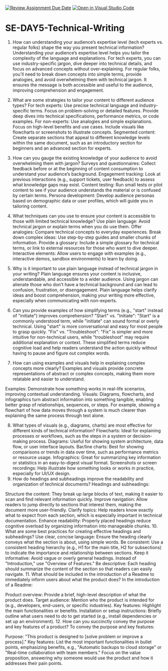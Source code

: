 [![Review Assignment Due Date](https://classroom.github.com/assets/deadline-readme-button-22041afd0340ce965d47ae6ef1cefeee28c7c493a6346c4f15d667ab976d596c.svg)](https://classroom.github.com/a/zsAR-pyY)
[![Open in Visual Studio Code](https://classroom.github.com/assets/open-in-vscode-2e0aaae1b6195c2367325f4f02e2d04e9abb55f0b24a779b69b11b9e10269abc.svg)](https://classroom.github.com/online_ide?assignment_repo_id=18661356&assignment_repo_type=AssignmentRepo)
# SE-DAY5-Technical-Writing
1. How can understanding your audience’s expertise level (tech experts vs. regular folks) shape the way you present technical information?
Understanding your audience’s expertise level helps you tailor the complexity of the language and explanations. For tech experts, you can use industry-specific jargon, dive deeper into technical details, and focus on advanced concepts without over-explaining. For regular folks, you'll need to break down concepts into simple terms, provide analogies, and avoid overwhelming them with technical jargon. It ensures the message is both accessible and useful to the audience, improving comprehension and engagement.

2. What are some strategies to tailor your content to different audience types?
For tech experts:
Use precise technical language and industry-specific terms.
Focus on problem-solving or detailed features.
Provide deep dives into technical specifications, performance metrics, or code examples.
For non-experts:
Use analogies and simple explanations.
Focus on high-level benefits and use cases.
Include visuals like flowcharts or screenshots to illustrate concepts.
Segmented content: Create separate sections that appeal to different knowledge levels within the same document, such as an introductory section for beginners and an advanced section for experts.
3. How can you gauge the existing knowledge of your audience to avoid overwhelming them with jargon?
Surveys and questionnaires: Collect feedback before or at the beginning of content consumption to understand your audience’s background.
Engagement tracking: Look at previous interactions (e.g., support tickets, user feedback) to assess what knowledge gaps may exist.
Content testing: Run small tests or pilot content to see if your audience understands the material or is confused by certain terms.
Persona development: Develop audience personas based on demographic data or user profiles, which will guide you in tailoring content.
4. What techniques can you use to ensure your content is accessible to those with limited technical knowledge?
Use plain language: Avoid technical jargon or explain terms when you do use them.
Offer analogies: Compare technical concepts to everyday experiences.
Break down complex ideas: Use step-by-step guides and smaller chunks of information.
Provide a glossary: Include a simple glossary for technical terms, or link to external resources for those who want to dive deeper.
Interactive elements: Allow users to engage with examples (e.g., interactive demos, sandbox environments) to learn by doing.
5. Why is it important to use plain language instead of technical jargon in your writing?
Plain language ensures your content is inclusive, understandable, and accessible to a wider audience. Using jargon can alienate those who don’t have a technical background and can lead to confusion, frustration, or disengagement. Plain language helps clarify ideas and boost comprehension, making your writing more effective, especially when communicating with non-experts.

6. Can you provide examples of how simplifying terms (e.g., "start" instead of "initiate") improves comprehension?
"Start" vs. "Initiate": "Start" is a commonly understood term, while "initiate" can sound formal or overly technical. Using "start" is more conversational and easy for most people to grasp quickly.
"Fix" vs. "Troubleshoot": "Fix" is simpler and more intuitive for non-technical users, while "troubleshoot" may require additional explanation or context.
These simplified terms reduce cognitive load and help readers understand the action quickly without having to pause and figure out complex words.

7. How can using examples and visuals help in explaining complex concepts more clearly?
Examples and visuals provide concrete representations of abstract or complex concepts, making them more relatable and easier to understand.

Examples: Demonstrate how something works in real-life scenarios, improving contextual understanding.
Visuals: Diagrams, flowcharts, and infographics turn abstract information into something tangible, enabling better grasp of relationships, sequences, or steps.
For example, showing a flowchart of how data moves through a system is much clearer than explaining the same process through text alone.

8. What types of visuals (e.g., diagrams, charts) are most effective for different kinds of technical information?
Flowcharts: Ideal for explaining processes or workflows, such as the steps in a system or decision-making process.
Diagrams: Useful for showing system architecture, data flow, or user interface layouts.
Bar/line charts: Best for showing comparisons or trends in data over time, such as performance metrics or resource usage.
Infographics: Great for summarizing key information or statistics in an easy-to-digest visual format.
Screenshots or screen recordings: Help illustrate how something looks or works in practice, especially for UI/UX design.
9. How do headings and subheadings improve the readability and organization of technical documents?
Headings and subheadings:

Structure the content: They break up large blocks of text, making it easier to scan and find relevant information quickly.
Improve navigation: Allow readers to jump directly to sections that interest them, making the document more user-friendly.
Clarify topics: Help readers know exactly what to expect from each section, which is especially important in technical documentation.
Enhance readability: Properly placed headings reduce cognitive overload by organizing information into manageable chunks.
10. What are some best practices for creating effective headings and subheadings?
Use clear, concise language: Ensure the heading clearly conveys what the section is about, using simple words.
Be consistent: Use a consistent heading hierarchy (e.g., H1 for the main title, H2 for subsections) to indicate the importance and relationship between sections.
Keep it informative: Avoid vague or overly general headings. Instead of "Introduction," use "Overview of Features."
Be descriptive: Each heading should summarize the content of the section so that readers can easily navigate.
11. What should be included in the introduction of a Readme to immediately inform users about what the product does?
In the introduction of a Readme:

Product overview: Provide a brief, high-level description of what the product does.
Target audience: Mention who the product is intended for (e.g., developers, end-users, or specific industries).
Key features: Highlight the main functionalities or benefits.
Installation or setup instructions: Briefly outline what users need to do to get started (e.g., install dependencies or set up an environment).
12. How can you succinctly convey the purpose and key features of a product?
To convey the purpose and key features:

Purpose: "This product is designed to [solve problem or improve a process]."
Key features: List the most important functionalities in bullet points, emphasizing benefits, e.g., "Automatic backups to cloud storage" or "Real-time collaboration with team members."
Focus on the value proposition, answering why someone would use the product and how it addresses their pain points.
